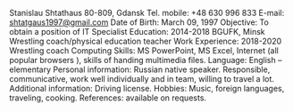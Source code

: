 Stanislau Shtathaus
80-809, Gdansk
Tel. mobile: +48 630 996 833
E-mail: shtatgaus1997@gmail.com
Date of Birth: March 09, 1997
Objective:
To obtain a position of IT Specialist
Education:
2014-2018
BGUFK, Minsk 
Wrestling coach/physical education teacher
Work Experience:
2018-2020
Wrestling coach
Computing Skills:
MS PowerPoint, MS Excel, Internet (all popular browsers ), skills of handing multimedia files.
Language:
English – elementary
Personal information:
Russian native speaker. Responsible, communicative, work well individually and in team, willing to travel a lot.
Additional information:
Driving license.
Hobbies:
Music, foreign languages, traveling, cooking.
References:
available on requests.
